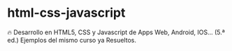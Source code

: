 # html-css-javascript
:fire: Desarrollo en HTML5, CSS y Javascript de Apps Web, Android, IOS... (5.ª ed.)
Ejemplos del mismo curso ya Resueltos.
